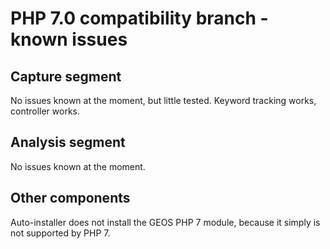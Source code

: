 # PHP 7.0 compatibility branch - known issues

## Capture segment

No issues known at the moment, but little tested. Keyword tracking works, controller works.

## Analysis segment

No issues known at the moment.

## Other components

Auto-installer does not install the GEOS PHP 7 module, because it simply is not supported by PHP 7.
